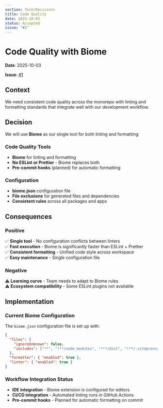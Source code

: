 ```yaml
---
section: Tech/Decisions
title: Code Quality
date: 2025-10-03
status: Accepted
issue: "#1"
---
```


# Code Quality with Biome

**Date**: 2025-10-03

**Issue**: [#1](https://github.com/kartuli-app/kartuli/issues/1)

## Context

We need consistent code quality across the monorepo with linting and formatting standards that integrate well with our development workflow.

## Decision

We will use **Biome** as our single tool for both linting and formatting:

### Code Quality Tools
- **Biome** for linting and formatting
- **No ESLint or Prettier** - Biome replaces both
- **Pre-commit hooks** (planned) for automatic formatting

### Configuration
- **biome.json** configuration file
- **File exclusions** for generated files and dependencies
- **Consistent rules** across all packages and apps

## Consequences

### Positive
✅ **Single tool** - No configuration conflicts between linters  
✅ **Fast execution** - Biome is significantly faster than ESLint + Prettier  
✅ **Consistent formatting** - Unified code style across workspace  
✅ **Easy maintenance** - Single configuration file  

### Negative
⚠️ **Learning curve** - Team needs to adapt to Biome rules  
⚠️ **Ecosystem compatibility** - Some ESLint plugins not available  

## Implementation

### Current Biome Configuration
The `biome.json` configuration file is set up with:
```json
{
  "files": {
    "ignoreUnknown": false,
    "includes": ["**", "!**/node_modules", "!**/dist", "!**/.vitepress/cache"]
  },
  "formatter": { "enabled": true },
  "linter": { "enabled": true }
}
```

### Workflow Integration Status
- **IDE integration** - Biome extension is configured for editors
- **CI/CD integration** - Automated linting runs in GitHub Actions
- **Pre-commit hooks** - Planned for automatic formatting on commit
